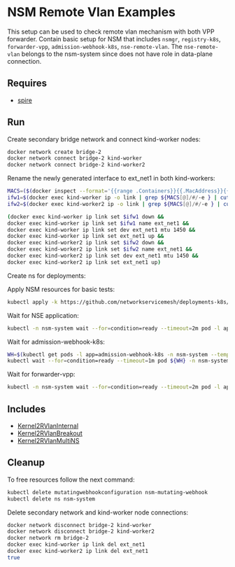 # NSM Remote Vlan Examples

This setup can be used to check remote vlan mechanism with both  VPP forwarder. Contain basic setup for NSM that includes `nsmgr`, `registry-k8s`, `forwarder-vpp`, `admission-webhook-k8s`, `nse-remote-vlan`. The `nse-remote-vlan` belongs to the nsm-system since does not have role in data-plane connection.

## Requires

- [spire](../spire/single_cluster)

## Run

Create secondary bridge network and connect kind-worker nodes:

```bash
docker network create bridge-2
docker network connect bridge-2 kind-worker
docker network connect bridge-2 kind-worker2
```

Rename the newly generated interface to ext_net1 in both kind-workers:

```bash
MACS=($(docker inspect --format='{{range .Containers}}{{.MacAddress}}{{"\n"}}{{end}}' bridge-2))
ifw1=$(docker exec kind-worker ip -o link | grep ${MACS[@]/#/-e } | cut -f1 -d"@" | cut -f2 -d" ")
ifw2=$(docker exec kind-worker2 ip -o link | grep ${MACS[@]/#/-e } | cut -f1 -d"@" | cut -f2 -d" ")

(docker exec kind-worker ip link set $ifw1 down &&
docker exec kind-worker ip link set $ifw1 name ext_net1 &&
docker exec kind-worker ip link set dev ext_net1 mtu 1450 &&
docker exec kind-worker ip link set ext_net1 up &&
docker exec kind-worker2 ip link set $ifw2 down &&
docker exec kind-worker2 ip link set $ifw2 name ext_net1 &&
docker exec kind-worker2 ip link set dev ext_net1 mtu 1450 &&
docker exec kind-worker2 ip link set ext_net1 up)
```

Create ns for deployments:

Apply NSM resources for basic tests:

```bash
kubectl apply -k https://github.com/networkservicemesh/deployments-k8s/examples/remotevlan_vpp?ref=aa271c57a3752a6115f8fd74473ecdea0ea5b12c
```

Wait for NSE application:

```bash
kubectl -n nsm-system wait --for=condition=ready --timeout=2m pod -l app=nse-remote-vlan
```

Wait for admission-webhook-k8s:

```bash
WH=$(kubectl get pods -l app=admission-webhook-k8s -n nsm-system --template '{{range .items}}{{.metadata.name}}{{"\n"}}{{end}}')
kubectl wait --for=condition=ready --timeout=1m pod ${WH} -n nsm-system
```

Wait for forwarder-vpp:

```bash
kubectl -n nsm-system wait --for=condition=ready --timeout=2m pod -l app=forwarder-vpp
```

## Includes

- [Kernel2RVlanInternal](../use-cases/Kernel2RVlanInternal)
- [Kernel2RVlanBreakout](../use-cases/Kernel2RVlanBreakout)
- [Kernel2RVlanMultiNS](../use-cases/Kernel2RVlanMultiNS)

## Cleanup

To free resources follow the next command:

```bash
kubectl delete mutatingwebhookconfiguration nsm-mutating-webhook
kubectl delete ns nsm-system
```

Delete secondary network and kind-worker node connections:

```bash
docker network disconnect bridge-2 kind-worker
docker network disconnect bridge-2 kind-worker2
docker network rm bridge-2
docker exec kind-worker ip link del ext_net1
docker exec kind-worker2 ip link del ext_net1
true
```
